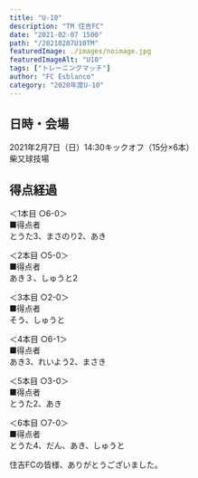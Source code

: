 ```yaml
---
title: "U-10"
description: "TM 住吉FC"
date: "2021-02-07 1500"
path: "/20210207U10TM"
featuredImage: ./images/noimage.jpg
featuredImageAlt: "U10"
tags: ["トレーニングマッチ"]
author: "FC Esblanco"
category: "2020年度U-10"
---
```


## 日時・会場

2021年2月7日（日）14:30キックオフ（15分×6本）<br>
柴又球技場

## 得点経過

＜1本目 ○6-0＞<br>
■得点者<br>
とうた3、まさのり2、あき

＜2本目 ○5-0＞<br>
■得点者<br>
あき３、しゅうと2

＜3本目 ○2-0＞<br>
■得点者<br>
そう、しゅうと

＜4本目 ○6-1＞<br>
■得点者<br>
あき3、れいよう2、まさき

＜5本目 ○3-0＞<br>
■得点者<br>
とうた2、あき

＜6本目 ○7-0＞<br>
■得点者<br>
とうた4、だん、あき、しゅうと



住吉FCの皆様、ありがとうございました。
